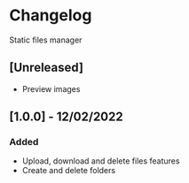 # Changelog
Static files manager


## [Unreleased]
- Preview images

## [1.0.0] - 12/02/2022
### Added
- Upload, download and delete files features
- Create and delete folders